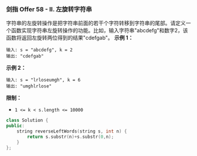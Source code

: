 ### 剑指 Offer 58 - II. 左旋转字符串
字符串的左旋转操作是把字符串前面的若干个字符转移到字符串的尾部。请定义一个函数实现字符串左旋转操作的功能。比如，输入字符串"abcdefg"和数字2，该函数将返回左旋转两位得到的结果"cdefgab"。
**示例 1：**
```
输入: s = "abcdefg", k = 2 
输出: "cdefgab"
```
**示例 2：**
```
输入: s = "lrloseumgh", k = 6 
输出: "umghlrlose"
```
**限制：**
* `1 <= k < s.length <= 10000`

```cpp
class Solution {
public:
    string reverseLeftWords(string s, int n) {
        return s.substr(n)+s.substr(0,n);
    }
};
```

